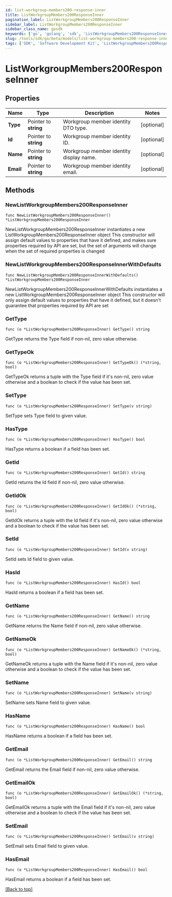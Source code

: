```yaml
---
id: list-workgroup-members200-response-inner
title: ListWorkgroupMembers200ResponseInner
pagination_label: ListWorkgroupMembers200ResponseInner
sidebar_label: ListWorkgroupMembers200ResponseInner
sidebar_class_name: gosdk
keywords: ['go', 'golang', 'sdk', 'ListWorkgroupMembers200ResponseInner'] 
slug: /tools/sdk/go/beta/models/list-workgroup-members200-response-inner
tags: ['SDK', 'Software Development Kit', 'ListWorkgroupMembers200ResponseInner']
---
```


# ListWorkgroupMembers200ResponseInner

## Properties

Name | Type | Description | Notes
------------ | ------------- | ------------- | -------------
**Type** |  Pointer to **string** | Workgroup member identity DTO type. | [optional] 
**Id** |  Pointer to **string** | Workgroup member identity ID. | [optional] 
**Name** |  Pointer to **string** | Workgroup member identity display name. | [optional] 
**Email** |  Pointer to **string** | Workgroup member identity email. | [optional] 

## Methods

### NewListWorkgroupMembers200ResponseInner

`func NewListWorkgroupMembers200ResponseInner() *ListWorkgroupMembers200ResponseInner`

NewListWorkgroupMembers200ResponseInner instantiates a new ListWorkgroupMembers200ResponseInner object
This constructor will assign default values to properties that have it defined,
and makes sure properties required by API are set, but the set of arguments
will change when the set of required properties is changed

### NewListWorkgroupMembers200ResponseInnerWithDefaults

`func NewListWorkgroupMembers200ResponseInnerWithDefaults() *ListWorkgroupMembers200ResponseInner`

NewListWorkgroupMembers200ResponseInnerWithDefaults instantiates a new ListWorkgroupMembers200ResponseInner object
This constructor will only assign default values to properties that have it defined,
but it doesn't guarantee that properties required by API are set

### GetType

`func (o *ListWorkgroupMembers200ResponseInner) GetType() string`

GetType returns the Type field if non-nil, zero value otherwise.

### GetTypeOk

`func (o *ListWorkgroupMembers200ResponseInner) GetTypeOk() (*string, bool)`

GetTypeOk returns a tuple with the Type field if it's non-nil, zero value otherwise
and a boolean to check if the value has been set.

### SetType

`func (o *ListWorkgroupMembers200ResponseInner) SetType(v string)`

SetType sets Type field to given value.

### HasType

`func (o *ListWorkgroupMembers200ResponseInner) HasType() bool`

HasType returns a boolean if a field has been set.

### GetId

`func (o *ListWorkgroupMembers200ResponseInner) GetId() string`

GetId returns the Id field if non-nil, zero value otherwise.

### GetIdOk

`func (o *ListWorkgroupMembers200ResponseInner) GetIdOk() (*string, bool)`

GetIdOk returns a tuple with the Id field if it's non-nil, zero value otherwise
and a boolean to check if the value has been set.

### SetId

`func (o *ListWorkgroupMembers200ResponseInner) SetId(v string)`

SetId sets Id field to given value.

### HasId

`func (o *ListWorkgroupMembers200ResponseInner) HasId() bool`

HasId returns a boolean if a field has been set.

### GetName

`func (o *ListWorkgroupMembers200ResponseInner) GetName() string`

GetName returns the Name field if non-nil, zero value otherwise.

### GetNameOk

`func (o *ListWorkgroupMembers200ResponseInner) GetNameOk() (*string, bool)`

GetNameOk returns a tuple with the Name field if it's non-nil, zero value otherwise
and a boolean to check if the value has been set.

### SetName

`func (o *ListWorkgroupMembers200ResponseInner) SetName(v string)`

SetName sets Name field to given value.

### HasName

`func (o *ListWorkgroupMembers200ResponseInner) HasName() bool`

HasName returns a boolean if a field has been set.

### GetEmail

`func (o *ListWorkgroupMembers200ResponseInner) GetEmail() string`

GetEmail returns the Email field if non-nil, zero value otherwise.

### GetEmailOk

`func (o *ListWorkgroupMembers200ResponseInner) GetEmailOk() (*string, bool)`

GetEmailOk returns a tuple with the Email field if it's non-nil, zero value otherwise
and a boolean to check if the value has been set.

### SetEmail

`func (o *ListWorkgroupMembers200ResponseInner) SetEmail(v string)`

SetEmail sets Email field to given value.

### HasEmail

`func (o *ListWorkgroupMembers200ResponseInner) HasEmail() bool`

HasEmail returns a boolean if a field has been set.


[[Back to top]](#) 


